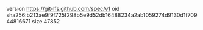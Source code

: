 version https://git-lfs.github.com/spec/v1
oid sha256:b213ae9f9f725f298b5e9d52db16488234a2ab1059274d9130d1f70944816671
size 47852
